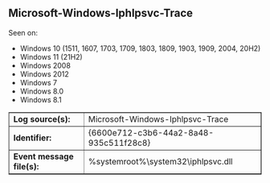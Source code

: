 ## Microsoft-Windows-Iphlpsvc-Trace

Seen on:
* Windows 10 (1511, 1607, 1703, 1709, 1803, 1809, 1903, 1909, 2004, 20H2)
* Windows 11 (21H2)
* Windows 2008
* Windows 2012
* Windows 7
* Windows 8.0
* Windows 8.1

<table border="1" class="docutils">
  <tbody>
    <tr>
      <td><b>Log source(s):</b></td>
      <td>Microsoft-Windows-Iphlpsvc-Trace</td>
    </tr>
    <tr>
      <td><b>Identifier:</b></td>
      <td>{6600e712-c3b6-44a2-8a48-935c511f28c8}</td>
    </tr>
    <tr>
      <td><b>Event message file(s):</b></td>
      <td>%systemroot%\system32\iphlpsvc.dll</td>
    </tr>
  </tbody>
</table>

&nbsp;

